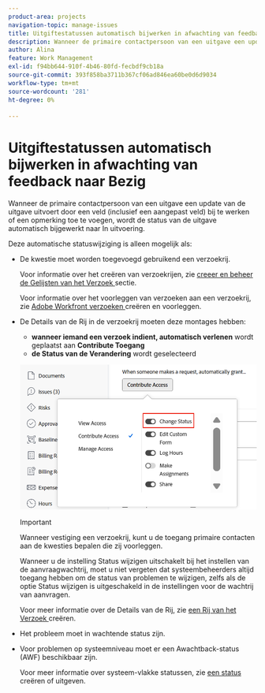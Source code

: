 ```yaml
---
product-area: projects
navigation-topic: manage-issues
title: Uitgiftestatussen automatisch bijwerken in afwachting van feedback naar Bezig
description: Wanneer de primaire contactpersoon van een uitgave een update van de uitgave uitvoert door een veld (inclusief een aangepast veld) bij te werken of een opmerking toe te voegen, wordt de status van de uitgave automatisch bijgewerkt naar In uitvoering.
author: Alina
feature: Work Management
exl-id: f94bb644-910f-4b46-80fd-fecbdf9cb18a
source-git-commit: 393f858ba3711b367cf06ad846ea60be0d6d9034
workflow-type: tm+mt
source-wordcount: '281'
ht-degree: 0%

---
```


# Uitgiftestatussen automatisch bijwerken in afwachting van feedback naar Bezig

<!--Audited: 109/2025-->

Wanneer de primaire contactpersoon van een uitgave een update van de uitgave uitvoert door een veld (inclusief een aangepast veld) bij te werken of een opmerking toe te voegen, wordt de status van de uitgave automatisch bijgewerkt naar In uitvoering.

Deze automatische statuswijziging is alleen mogelijk als:

* De kwestie moet worden toegevoegd gebruikend een verzoekrij.

  Voor informatie over het creëren van verzoekrijen, zie [ creeer en beheer de Gelijsten van het Verzoek ](../../../manage-work/requests/create-and-manage-request-queues/create-manage-request-queues.md) sectie.

  Voor informatie over het voorleggen van verzoeken aan een verzoekrij, zie [ Adobe Workfront verzoeken ](../../../manage-work/requests/create-requests/create-submit-requests.md) creëren en voorleggen.

* De Details van de Rij in de verzoekrij moeten deze montages hebben:
   * **wanneer iemand een verzoek indient, automatisch verlenen** wordt geplaatst aan **Contribute Toegang**
   * **de Status van de Verandering** wordt geselecteerd

  ![ geven de Details van de Rij Contribute Toegang en de Status van de Verandering wordt geselecteerd.](assets/queuedetails-contributeaccess-changestatus.png)

  >[!IMPORTANT]
  >
  >  Wanneer vestiging een verzoekrij, kunt u de toegang primaire contacten aan de kwesties bepalen die zij voorleggen.
  >
  >Wanneer u de instelling Status wijzigen uitschakelt bij het instellen van de aanvraagwachtrij, moet u niet vergeten dat systeembeheerders altijd toegang hebben om de status van problemen te wijzigen, zelfs als de optie Status wijzigen is uitgeschakeld in de instellingen voor de wachtrij van aanvragen.

  Voor meer informatie over de Details van de Rij, zie [ een Rij van het Verzoek ](../../../manage-work/requests/create-and-manage-request-queues/create-request-queue.md) creëren.

* Het probleem moet in wachtende status zijn.
* Voor problemen op systeemniveau moet er een Awachtback-status (AWF) beschikbaar zijn.

  Voor meer informatie over systeem-vlakke statussen, zie [ een status ](../../../administration-and-setup/customize-workfront/creating-custom-status-and-priority-labels/create-or-edit-a-status.md) creëren of uitgeven.
